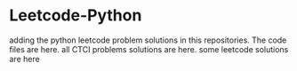 # Leetcode-Python
adding the python leetcode problem solutions in this repositories. 
The code files are here.
all CTCI problems solutions are here.
some leetcode solutions are here






























































































































































































































































































































































































































































































































































































































































































































































































































































































